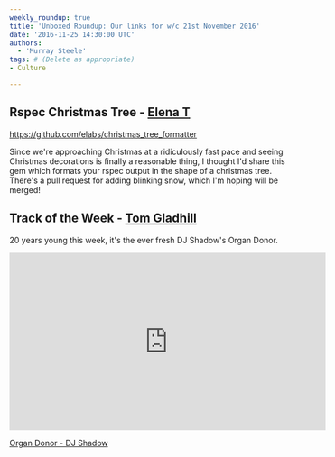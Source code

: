 ```yaml
---
weekly_roundup: true
title: 'Unboxed Roundup: Our links for w/c 21st November 2016'
date: '2016-11-25 14:30:00 UTC'
authors:
  - 'Murray Steele'
tags: # (Delete as appropriate)
- Culture

---
```


## Rspec Christmas Tree  - [Elena T](/people#elena-tanasoiu)

https://github.com/elabs/christmas_tree_formatter

Since we're approaching Christmas at a ridiculously fast pace and seeing
Christmas decorations is finally a reasonable thing, I thought I'd share
this gem which formats your rspec output in the shape of a christmas tree.
There's a pull request for adding blinking snow, which I'm hoping will be
merged!

## Track of the Week - [Tom Gladhill](/people#tom-gladhill)

20 years young this week, it's the ever fresh DJ Shadow's Organ Donor. 

<iframe width="560" height="315" src="https://www.youtube.com/watch?v=U4E60Ffa9yQ" frameborder="0" allowfullscreen></iframe>

[Organ Donor - DJ Shadow](https://www.youtube.com/watch?v=U4E60Ffa9yQ)
